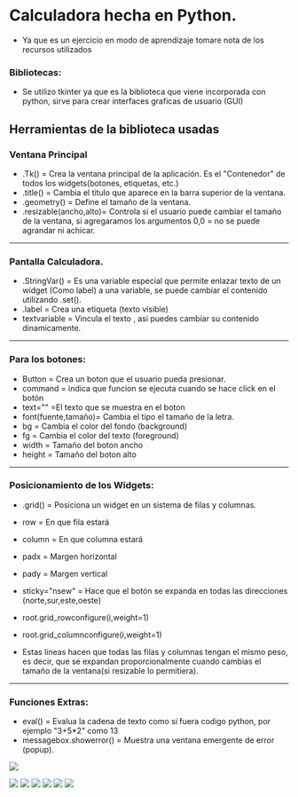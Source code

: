 # Calculadora hecha en Python.

* Ya que es un ejercicio en modo de aprendizaje tomare nota de los recursos utilizados

### Bibliotecas:
- Se utilizo tkinter ya que es la biblioteca que viene incorporada con python, sirve para crear interfaces graficas de usuario (GUI)

## Herramientas de la biblioteca usadas

### Ventana Principal
- .Tk() = Crea la ventana principal de la aplicación. Es el "Contenedor" de todos los widgets(botones, etiquetas, etc.)
- .title() = Cambia el titulo que aparece en la barra superior de la ventana.
- .geometry() = Define el tamaño de la ventana.
- .resizable(ancho,alto)= Controla si el usuario puede cambiar el tamaño de la ventana, si agregaramos los argumentos 0,0 = no se puede agrandar ni achicar.
-------------
### Pantalla Calculadora.
- .StringVar() = Es una variable especial que permite enlazar texto de un widget (Como label) a una variable, se puede cambiar el contenido utilizando .set().
- .label = Crea una etiqueta (texto visible)
- textvariable = Vincula el texto , asi puedes cambiar su contenido dinamicamente.
-------------
### Para los botones: 
- Button = Crea un boton que el usuario pueda presionar.
- command = indica que funcion se ejecuta cuando se hace click en el botón
- text="" =El texto que se muestra en el boton
- font(fuente,tamaño)= Cambia el tipo  el tamaño de la letra.
- bg = Cambia el color del fondo (background)
- fg = Cambia el color del texto (foreground)
- width = Tamaño del boton ancho
- height = Tamaño del boton alto
-------------
### Posicionamiento de los Widgets:
- .grid() = Posiciona un widget en un sistema de filas y columnas.
- row = En que fila estará
- column = En que columna estará
- padx = Margen horizontal
- pady = Margen vertical
- sticky="nsew" = Hace que el botón se expanda en todas las direcciones (norte,sur,este,oeste)

- root.grid_rowconfigure(i,weight=1)
- root.grid_columnconfigure(i,weight=1)

- Estas lineas hacen que todas las filas y columnas tengan el mismo peso, es decir, que se expandan proporcionalmente cuando cambias el tamaño de la ventana(si resizable lo permitiera).
-------------
### Funciones Extras:
- eval() = Evalua la cadena de texto como si fuera codigo python, por ejemplo "3+5*2" como 13
- messagebox.showerror() = Muestra una ventana emergente de error (popup).




![](https://pandao.github.io/editor.md/images/logos/editormd-logo-180x180.png)

![](https://img.shields.io/github/stars/pandao/editor.md.svg) ![](https://img.shields.io/github/forks/pandao/editor.md.svg) ![](https://img.shields.io/github/tag/pandao/editor.md.svg) ![](https://img.shields.io/github/release/pandao/editor.md.svg) ![](https://img.shields.io/github/issues/pandao/editor.md.svg) ![](https://img.shields.io/bower/v/editor.md.svg)
